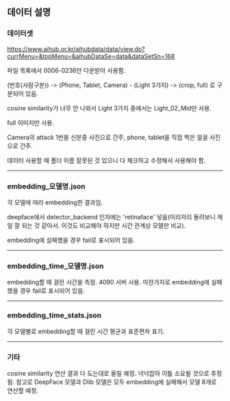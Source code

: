 ## 데이터 설명

### 데이터셋
https://www.aihub.or.kr/aihubdata/data/view.do?currMenu=&topMenu=&aihubDataSe=data&dataSetSn=168

파일 목록에서 0006-0236만 다운받아 사용함.

(번호(사람구분)) -> (Phone, Tablet, Camera) - (Light 3가지) -> (crop, full) 로 구분되어 있음.

cosine similarity가 너무 안 나와서 Light 3가지 중에서는 Light_02_Mid만 사용.

full 이미지만 사용.

Camera의 attack 1번을 신분증 사진으로 간주, phone, tablet을 직접 찍은 얼굴 사진으로 간주.

데이터 사용할 때 폴더 이름 잘못된 것 있으니 다 체크하고 수정해서 사용해야 함.

--------------------

### embedding_모델명.json

각 모델에 따라 embedding한 결과임.

deepface에서 detector_backend 인자에는 'retinaface' 넣음(이리저리 돌려보니 제일 잘 되는 것 같아서. 이것도 비교해야 하지만 시간 관계상 모델만 비교).

embedding에 실패했을 경우 fail로 표시되어 있음.

----------------------

### embedding_time_모델명.json

embedding할 때 걸린 시간을 측정. 4090 서버 사용. 마찬가지로 embedding에 실패했을 경우 fail로 표시되어 있음.

-------------------------

### embedding_time_stats.json

각 모델별로 embedding할 때 걸린 시간 평균과 표준편차 표기.

-----------------------

### 기타

cosine similarity 연산 결과 다 도는대로 올릴 예정. 넉넉잡아 이틀 소요될 것으로 추정됨. 참고로 DeepFace 모델과 Dlib 모델은 모두 embedding에 실패해서 모델 8개로 연산할 예정.